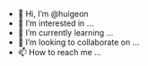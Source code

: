 - 👋 Hi, I’m @huigeon
- 👀 I’m interested in ...
- 🌱 I’m currently learning ...
- 💞️ I’m looking to collaborate on ...
- 📫 How to reach me ...

<!---
huigeon/huigeon is a ✨ special ✨ repository because its `README.md` (this file) appears on your GitHub profile.
You can click the Preview link to take a look at your changes.
--->
